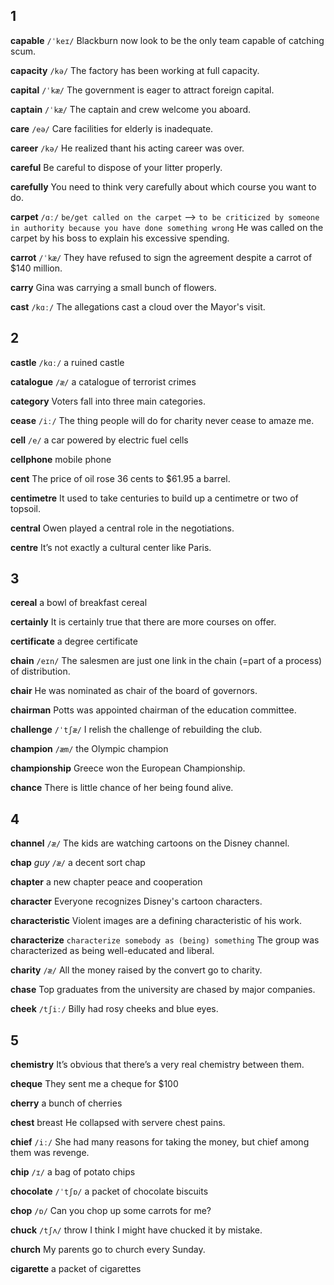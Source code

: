 ## 1
**capable**
`/ˈkeɪ/`
Blackburn now look to be the only team capable of catching scum.

**capacity**
`/kə/`
The factory has been working at full capacity.

**capital**
`/ˈkæ/`
The government is eager to attract foreign capital.

**captain**
`/ˈkæ/`
The captain and crew welcome you aboard.

**care**
`/eə/`
Care facilities for elderly is inadequate.

**career**
`/kə/`
He realized thant his acting career was over.

**careful**
Be careful to dispose of your litter properly.

**carefully**
You need to think very carefully about which course you want to do.

**carpet**
`/ɑː/`
`be/get called on the carpet` --> `to be criticized by someone in authority because you have done something wrong`
He was called on the carpet by his boss to explain his excessive spending.

**carrot**
`/ˈkæ/`
They have refused to sign the agreement despite a carrot of $140 million.

**carry**
Gina was carrying a small bunch of flowers.

**cast**
`/kɑː/`
The allegations cast a cloud over the Mayor's visit.

## 2
**castle**
`/kɑː/`
a ruined castle

**catalogue**
`/æ/`
a catalogue of terrorist crimes

**category**
Voters fall into  three main categories.

**cease**
`/iː/`
The thing people will do for charity never cease to amaze me.

**cell**
`/e/`
a car powered by electric fuel cells

**cellphone**
mobile phone

**cent**
The price of oil rose 36 cents to $61.95 a barrel.

**centimetre**
It used to take centuries to build up a centimetre or two of topsoil.

**central**
Owen played a central role in the negotiations.

**centre**
It’s not exactly a cultural center like Paris.

## 3


**cereal**
a bowl of breakfast cereal

**certainly**
It is certainly true that there are more courses on offer.

**certificate**
a degree certificate

**chain**
`/eɪn/`
The salesmen are just one link in the chain (=part of a process) of distribution.

**chair**
He was nominated as chair of the board of governors.

**chairman**
Potts was appointed chairman of the education committee.

**challenge**
`/ˈtʃæ/`
I relish the challenge of rebuilding the club.

**champion**
`/æm/`
the Olympic champion

**championship**
Greece won the European Championship.

**chance**
There is little chance of her being found alive.

## 4
**channel**
`/æ/`
The kids are watching cartoons on the Disney channel.

**chap**
*guy*
`/æ/`
a decent sort chap

**chapter**
a new chapter peace and cooperation

**character**
Everyone recognizes Disney's cartoon characters.

**characteristic**
Violent images are a defining characteristic of his work.

**characterize**
`characterize somebody as (being) something`
The group was characterized as being well-educated and liberal.

**charity**
`/æ/`
All the money raised by the convert go to charity.

**chase**
Top graduates from the university are chased by major companies.

**cheek**
`/tʃiː/`
Billy had rosy cheeks and blue eyes.



## 5
**chemistry**
It’s obvious that there’s a very real chemistry between them.

**cheque**
They sent me a cheque for $100

**cherry**
a bunch of cherries

**chest**
breast
He collapsed with servere chest pains.

**chief**
`/iː/`
She had many reasons for taking the money, but chief among them was revenge.

**chip**
`/ɪ/`
a bag of potato chips

**chocolate**
`/ˈtʃɒ/`
a packet of chocolate biscuits

**chop**
`/ɒ/`
Can you chop up some carrots for me?

**chuck**
`/tʃʌ/`
throw
I think I might have chucked it by mistake.

**church**
My parents go to church every Sunday.

**cigarette**
a packet of cigarettes

